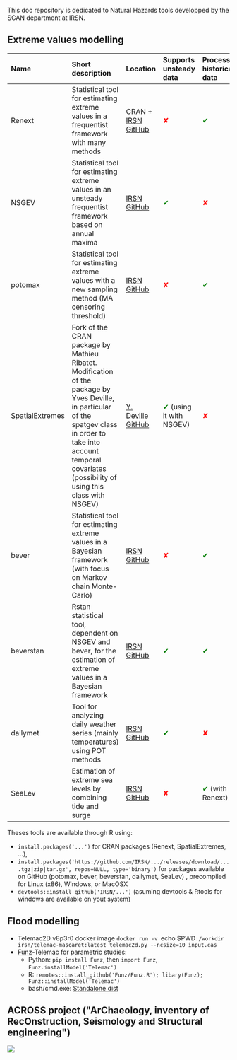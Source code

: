 This doc repository is dedicated to Natural Hazards tools developped by the SCAN department at IRSN.

## Extreme values modelling

| Name | Short description | Location | Supports unsteady data | Processing historical data | Sampling type | Distribution laws | Confidence interval type | Other tool features |
| :--- | :------------------- | :--- | :--- | :--- | :--- | :--- | :--- | :------------- |
| Renext | Statistical tool for estimating extreme values in a frequentist framework with many methods | CRAN + [IRSN GitHub](https://github.com/IRSN/Renext) | <span style="color:red">✘</span>| <span style="color:green">✔</span> | POT block maxima r-LOS | GPD, expo, GEV, gumbel, mixed expo, log normal, Weibull, gamma | Delta | Various anova statistical tests | SRI CGB |
| NSGEV | Statistical tool for estimating extreme values in an unsteady frequentist framework based on annual maxima | [IRSN GitHub](https://github.com/IRSN/NSGEV) | <span style="color:green">✔</span> | <span style="color:red">✘</span>| maximum block | GEV, gumbel | Delta Likelihood Profile Bootstrap | Various anova statistical tests | RP4 1300 |
| potomax | Statistical tool for estimating extreme values with a new sampling method (MA censoring threshold) | [IRSN GitHub](https://github.com/IRSN/potomax) | <span style="color:red">✘</span>| <span style="color:green">✔</span> | POT block maximum | GPD, expo, GEV, gumbel | Delta Likelihood Profile | Validation method to check the convergence of results (argument check=TRUE) | SRI CGB |
| SpatialExtremes | Fork of the CRAN package by Mathieu Ribatet. Modification of the package by Yves Deville, in particular of the spatgev class in order to take into account temporal covariates (possibility of using this class with NSGEV) | [Y. Deville GitHub](https://github.com/yvesdeville/SpatialExtremes) | <span style="color:green">✔</span> (using it with NSGEV) | <span style="color:red">✘</span>| maximum block | GEV, gumbel | Delta Likelihood Profile Bootstrap | Package to extrapolate temperatures in places where there is| <span style="color:red">✘</span>data (spatial covariates) | RP4 1300 |
| bever | Statistical tool for estimating extreme values in a Bayesian framework (with focus on Markov chain Monte-Carlo) | [IRSN GitHub](https://github.com/IRSN/bever) | <span style="color:red">✘</span>| <span style="color:green">✔</span> | POT block maximum | GPD, expo, GEV, gumbel | Credibility intervals with HPD and equal tails methods | Calculation of the predictive distribution | PFHA Belleville |
| beverstan | Rstan statistical tool, dependent on NSGEV and bever, for the estimation of extreme values in a Bayesian framework | [IRSN GitHub](https://github.com/IRSN/beverstan) | <span style="color:green">✔</span> | <span style="color:green">✔</span> | maximum block | GEV, gumbel | Credibility intervals with HPD and equal tails methods | | |
| dailymet | Tool for analyzing daily weather series (mainly temperatures) using POT methods | [IRSN GitHub](https://github.com/IRSN/dailymet) | <span style="color:green">✔</span> | <span style="color:red">✘</span>| POT | GPD, exhibition | | Functions to describe seasonality and annual trend | |
| SeaLev | Estimation of extreme sea levels by combining tide and surge | [IRSN GitHub](https://github.com/IRSN/SeaLev) | <span style="color:red">✘</span>| <span style="color:green">✔</span> (with Renext) | POT or maximum block (premiums) | Renext laws | Delta | Theoretical tide distribution | PFHA Gravelines |

Theses tools are available through R using:

  * `install.packages('...')` for CRAN packages (Renext, SpatialExtremes, ...),
  * `install.packages('https://github.com/IRSN/.../releases/download/....tgz|zip|tar.gz', repos=NULL, type='binary')` for packages available on GitHub (potomax, bever, beverstan, dailymet, SeaLev) , precompiled for Linux (x86), Windows, or MacOSX
  * `devtools::install_github('IRSN/...')` (asuming devtools & Rtools for windows are available on yout system)
  
## Flood modelling

* Telemac2D v8p3r0 docker image `docker run -v `echo $PWD`:/workdir irsn/telemac-mascaret:latest telemac2d.py --ncsize=10 input.cas`
* [Funz](https://funz.github.io)-Telemac for parametric studies:
  * Python: `pip install Funz`, then `import Funz`, `Funz.installModel('Telemac')`
  * R: `remotes::install_github('Funz/Funz.R'); libary(Funz); Funz::installModel('Telemac')`
  * bash/cmd.exe: [Standalone dist](https://github.com/Funz/plugin-Telemac/releases/latest)

## ACROSS project ("ArChaeology, inventory of RecOnstruction, Seismology and Structural engineering")

[![](https://github.com/IRSN/NaturalHazards/assets/148193180/3785d9c4-fc4f-4211-9ba9-94d29a3cdd38)](https://across-project.github.io/)

 
